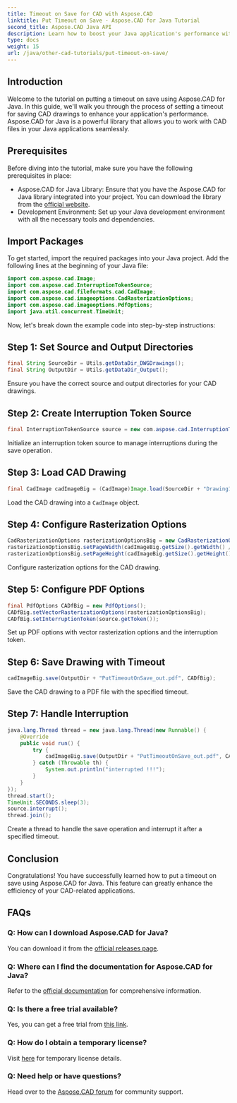 ```yaml
---
title: Timeout on Save for CAD with Aspose.CAD
linktitle: Put Timeout on Save - Aspose.CAD for Java Tutorial
second_title: Aspose.CAD Java API
description: Learn how to boost your Java application's performance with Aspose.CAD. Put a timeout on save for CAD drawings. Follow our step-by-step guide.
type: docs
weight: 15
url: /java/other-cad-tutorials/put-timeout-on-save/
---
```

## Introduction
Welcome to the tutorial on putting a timeout on save using Aspose.CAD for Java. In this guide, we'll walk you through the process of setting a timeout for saving CAD drawings to enhance your application's performance. Aspose.CAD for Java is a powerful library that allows you to work with CAD files in your Java applications seamlessly.
## Prerequisites
Before diving into the tutorial, make sure you have the following prerequisites in place:
- Aspose.CAD for Java Library: Ensure that you have the Aspose.CAD for Java library integrated into your project. You can download the library from the [official website](https://releases.aspose.com/cad/java/).
- Development Environment: Set up your Java development environment with all the necessary tools and dependencies.
## Import Packages
To get started, import the required packages into your Java project. Add the following lines at the beginning of your Java file:
```java
import com.aspose.cad.Image;
import com.aspose.cad.InterruptionTokenSource;
import com.aspose.cad.fileformats.cad.CadImage;
import com.aspose.cad.imageoptions.CadRasterizationOptions;
import com.aspose.cad.imageoptions.PdfOptions;
import java.util.concurrent.TimeUnit;
```
Now, let's break down the example code into step-by-step instructions:
## Step 1: Set Source and Output Directories
```java
final String SourceDir = Utils.getDataDir_DWGDrawings();
final String OutputDir = Utils.getDataDir_Output();
```
Ensure you have the correct source and output directories for your CAD drawings.
## Step 2: Create Interruption Token Source
```java
final InterruptionTokenSource source = new com.aspose.cad.InterruptionTokenSource();
```
Initialize an interruption token source to manage interruptions during the save operation.
## Step 3: Load CAD Drawing
```java
final CadImage cadImageBig = (CadImage)Image.load(SourceDir + "Drawing11.dwg");
```
Load the CAD drawing into a `CadImage` object.
## Step 4: Configure Rasterization Options
```java
CadRasterizationOptions rasterizationOptionsBig = new CadRasterizationOptions();
rasterizationOptionsBig.setPageWidth(cadImageBig.getSize().getWidth() / 2);
rasterizationOptionsBig.setPageHeight(cadImageBig.getSize().getHeight() / 2);
```
Configure rasterization options for the CAD drawing.
## Step 5: Configure PDF Options
```java
final PdfOptions CADfBig = new PdfOptions();
CADfBig.setVectorRasterizationOptions(rasterizationOptionsBig);
CADfBig.setInterruptionToken(source.getToken());
```
Set up PDF options with vector rasterization options and the interruption token.
## Step 6: Save Drawing with Timeout
```java
cadImageBig.save(OutputDir + "PutTimeoutOnSave_out.pdf", CADfBig);
```
Save the CAD drawing to a PDF file with the specified timeout.
## Step 7: Handle Interruption
```java
java.lang.Thread thread = new java.lang.Thread(new Runnable() {
    @Override
    public void run() {
        try {
            cadImageBig.save(OutputDir + "PutTimeoutOnSave_out.pdf", CADfBig);
        } catch (Throwable th) {
            System.out.println("interrupted !!!");
        }
    }
});
thread.start();
TimeUnit.SECONDS.sleep(3);
source.interrupt();
thread.join();
```
Create a thread to handle the save operation and interrupt it after a specified timeout.
## Conclusion
Congratulations! You have successfully learned how to put a timeout on save using Aspose.CAD for Java. This feature can greatly enhance the efficiency of your CAD-related applications.
## FAQs
### Q: How can I download Aspose.CAD for Java?
You can download it from the [official releases page](https://releases.aspose.com/cad/java/).
### Q: Where can I find the documentation for Aspose.CAD for Java?
Refer to the [official documentation](https://reference.aspose.com/cad/java/) for comprehensive information.
### Q: Is there a free trial available?
Yes, you can get a free trial from [this link](https://releases.aspose.com/).
### Q: How do I obtain a temporary license?
Visit [here](https://purchase.aspose.com/temporary-license/) for temporary license details.
### Q: Need help or have questions?
Head over to the [Aspose.CAD forum](https://forum.aspose.com/c/cad/19) for community support.
